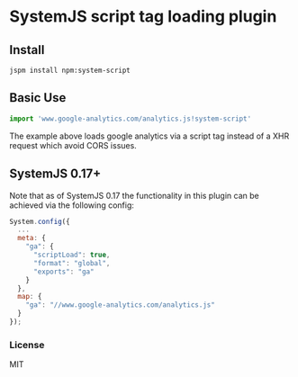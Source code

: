 SystemJS script tag loading plugin
===

Install
---

```
jspm install npm:system-script
```

Basic Use
---

```javascript
import 'www.google-analytics.com/analytics.js!system-script'
```

The example above loads google analytics via a script tag instead of a XHR request which avoid CORS issues.

SystemJS 0.17+
---
Note that as of SystemJS 0.17 the functionality in this plugin can be achieved via the following config:

```javascript
System.config({
  ...
  meta: {
    "ga": {
      "scriptLoad": true,
      "format": "global",
      "exports": "ga"
    }
  },
  map: {
    "ga": "//www.google-analytics.com/analytics.js"
  }
});

```

### License

MIT
